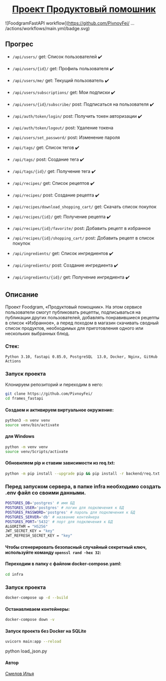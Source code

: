 <h1 align="center"><a target="_blank" href="">Проект Продуктовый помошник</a></h1>

![FoodgramFastAPI workflow](https://github.com/PivnoyFei/ ... /actions/workflows/main.yml/badge.svg)


## Прогрес
- ```/api/users/``` get: Список пользователей ✔️
- ```/api/users/{id}/``` get: Профиль пользователя ✔️
- ```/api/users/me/``` get: Текущий пользователь ✔️
- ```/api/users/subscriptions/``` get: Мои подписки ✔️
- ```/api/users/{id}/subscribe/``` post: Подписаться на пользователя ✔️
- ```/api/auth/token/login/``` post: Получить токен авторизации ✔️
- ```/api/auth/token/logout/``` post: Удаление токена
- ```/api/users/set_password/``` post: Изменение пароля

- ```/api/tags/``` get: Cписок тегов ✔️
- ```/api/tags/``` post: Создание тега ✔️
- ```/api/tags/{id}/``` get: Получение тега ✔️
- ```/api/recipes/``` get: Список рецептов ✔️
- ```/api/recipes/``` post: Создание рецепта ✔️
- ```/api/recipes/download_shopping_cart/``` get: Скачать список покупок
- ```/api/recipes/{id}/``` get: Получение рецепта ✔️
- ```/api/recipes/{id}/favorite/``` post: Добавить рецепт в избранное
- ```/api/recipes/{id}/shopping_cart/``` post:  Добавить рецепт в список покупок
- ```/api/ingredients/``` get: Список ингредиентов ✔️
- ```/api/ingredients/``` post: Создание ингредиента ✔️
- ```/api/ingredients/{id}/``` get: Получение ингредиента ✔️


## Описание
Проект Foodgram, «Продуктовый помощник». На этом сервисе пользователи смогут публиковать рецепты, подписываться на публикации других пользователей, добавлять понравившиеся рецепты в список «Избранное», а перед походом в магазин скачивать сводный список продуктов, необходимых для приготовления одного или нескольких выбранных блюд.


### Стек: 
```Python 3.10, fastapi 0.85.0, PostgreSQL  13.0, Docker, Nginx, GitHub Actions```

### Запуск проекта
Клонируем репозиторий и переходим в него:
```bash
git clone https://github.com/PivnoyFei/
cd frames_fastapi
```
#### Создаем и активируем виртуальное окружение:
```bash
python3 -m venv venv
source venv/bin/activate
```
#### для Windows
```bash
python -m venv venv
source venv/Scripts/activate
```
#### Обновиляем pip и ставим зависимости из req.txt:
```bash
python -m pip install --upgrade pip && pip install -r backend/req.txt
```

### Перед запуском сервера, в папке infra необходимо создать .env файл со своими данными.
```bash
POSTGRES_DB='postgres' # имя БД
POSTGRES_USER='postgres' # логин для подключения к БД
POSTGRES_PASSWORD='postgres' # пароль для подключения к БД
POSTGRES_SERVER='db' # название контейнера
POSTGRES_PORT='5432' # порт для подключения к БД
ALGORITHM = "HS256"
JWT_SECRET_KEY = "key"
JWT_REFRESH_SECRET_KEY = "key"
```
#### Чтобы сгенерировать безопасный случайный секретный ключ, используйте команду ```openssl rand -hex 32```:

#### Переходим в папку с файлом docker-compose.yaml:
```bash
cd infra
```

### Запуск проекта
```bash
docker-compose up -d --build
```

#### Останавливаем контейнеры:
```bash
docker-compose down -v
```

#### Запуск проекта без Docker на SQLite
```bash
uvicorn main:app --reload
```

python load_json.py

#### Автор
[Смелов Илья](https://github.com/PivnoyFei)